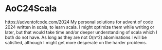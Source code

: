 # AoC24Scala
https://adventofcode.com/2024
My personal solutions for advent of code 2024 written in scala, to learn scala.
I might optimize them while writing or later, but that would take time and/or deeper understanding of scala which I both do not have.
As long as they are not O(n^2) abominations I will be satisfied, although I might get more desperate on the harder problems.
